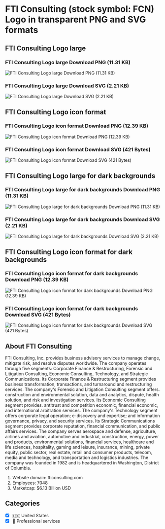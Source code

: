 # FTI Consulting (stock symbol: FCN) Logo in transparent PNG and SVG formats

## FTI Consulting Logo large

### FTI Consulting Logo large Download PNG (11.31 KB)

![FTI Consulting Logo large Download PNG (11.31 KB)](/img/orig/FCN_BIG-b7e1e987.png)

### FTI Consulting Logo large Download SVG (2.21 KB)

![FTI Consulting Logo large Download SVG (2.21 KB)](/img/orig/FCN_BIG-5efbe8a6.svg)

## FTI Consulting Logo icon format

### FTI Consulting Logo icon format Download PNG (12.39 KB)

![FTI Consulting Logo icon format Download PNG (12.39 KB)](/img/orig/FCN-544c3a67.png)

### FTI Consulting Logo icon format Download SVG (421 Bytes)

![FTI Consulting Logo icon format Download SVG (421 Bytes)](/img/orig/FCN-754ec233.svg)

## FTI Consulting Logo large for dark backgrounds

### FTI Consulting Logo large for dark backgrounds Download PNG (11.31 KB)

![FTI Consulting Logo large for dark backgrounds Download PNG (11.31 KB)](/img/orig/FCN_BIG.D-1c73b18a.png)

### FTI Consulting Logo large for dark backgrounds Download SVG (2.21 KB)

![FTI Consulting Logo large for dark backgrounds Download SVG (2.21 KB)](/img/orig/FCN_BIG.D-0974b5f6.svg)

## FTI Consulting Logo icon format for dark backgrounds

### FTI Consulting Logo icon format for dark backgrounds Download PNG (12.39 KB)

![FTI Consulting Logo icon format for dark backgrounds Download PNG (12.39 KB)](/img/orig/FCN.D-d6818569.png)

### FTI Consulting Logo icon format for dark backgrounds Download SVG (421 Bytes)

![FTI Consulting Logo icon format for dark backgrounds Download SVG (421 Bytes)](/img/orig/FCN.D-9aa1e2cf.svg)

## About FTI Consulting

FTI Consulting, Inc. provides business advisory services to manage change, mitigate risk, and resolve disputes worldwide. The company operates through five segments: Corporate Finance & Restructuring, Forensic and Litigation Consulting, Economic Consulting, Technology, and Strategic Communications. Its Corporate Finance & Restructuring segment provides business transformation, transactions, and turnaround and restructuring services. The company's Forensic and Litigation Consulting segment offers. construction and environmental solution, data and analytics, dispute, health solution, and risk and investigation services. Its Economic Consulting segment provides. antitrust and competition economic, financial economic, and international arbitration services. The company's Technology segment offers corporate legal operation; e-discovery and expertise; and information governance, privacy, and security services. Its Strategic Communications segment provides corporate reputation, financial communication, and public affairs services. The company serves aerospace and defense, agriculture, airlines and aviation, automotive and industrial, construction, energy, power and products, environmental solutions, financial services, healthcare and life sciences, hospitality, gaming and leisure, insurance, mining, private equity, public sector, real estate, retail and consumer products, telecom, media and technology, and transportation and logistics industries. The company was founded in 1982 and is headquartered in Washington, District of Columbia.

1. Website domain: fticonsulting.com
2. Employees: 7048
3. Marketcap: $6.13 Billion USD


## Categories
- [x] 🇺🇸 United States
- [x] 💼 Professional services
